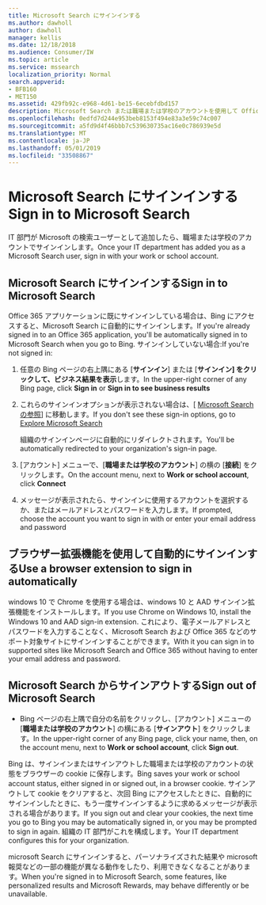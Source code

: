 ```yaml
---
title: Microsoft Search にサインインする
ms.author: dawholl
author: dawholl
manager: kellis
ms.date: 12/18/2018
ms.audience: Consumer/IW
ms.topic: article
ms.service: mssearch
localization_priority: Normal
search.appverid:
- BFB160
- MET150
ms.assetid: 429fb92c-e968-4d61-be15-6ecebfdbd157
description: Microsoft Search または職場または学校のアカウントを使用して Office 365 アプリにすばやくサインインする
ms.openlocfilehash: 0edfd7d244e953beb8153f494e83a3e59c74c007
ms.sourcegitcommit: a5fd9d4f46bbb7c539630735ac16e0c786939e5d
ms.translationtype: MT
ms.contentlocale: ja-JP
ms.lasthandoff: 05/01/2019
ms.locfileid: "33508867"
---
```

# <a name="sign-in-to-microsoft-search"></a><span data-ttu-id="5fd80-103">Microsoft Search にサインインする</span><span class="sxs-lookup"><span data-stu-id="5fd80-103">Sign in to Microsoft Search</span></span>

<span data-ttu-id="5fd80-104">IT 部門が Microsoft の検索ユーザーとして追加したら、職場または学校のアカウントでサインインします。</span><span class="sxs-lookup"><span data-stu-id="5fd80-104">Once your IT department has added you as a Microsoft Search user, sign in with your work or school account.</span></span>
  
## <a name="sign-in-to-microsoft-search"></a><span data-ttu-id="5fd80-105">Microsoft Search にサインインする</span><span class="sxs-lookup"><span data-stu-id="5fd80-105">Sign in to Microsoft Search</span></span>

<span data-ttu-id="5fd80-106">Office 365 アプリケーションに既にサインインしている場合は、Bing にアクセスすると、Microsoft Search に自動的にサインインします。</span><span class="sxs-lookup"><span data-stu-id="5fd80-106">If you're already signed in to an Office 365 application, you'll be automatically signed in to Microsoft Search when you go to Bing.</span></span> <span data-ttu-id="5fd80-107">サインインしていない場合:</span><span class="sxs-lookup"><span data-stu-id="5fd80-107">If you're not signed in:</span></span>
  
1. <span data-ttu-id="5fd80-108">任意の Bing ページの右上隅にある [**サインイン**] または [**サインイン] をクリックして、ビジネス結果を表示**します。</span><span class="sxs-lookup"><span data-stu-id="5fd80-108">In the upper-right corner of any Bing page, click **Sign in** or **Sign in to see business results**</span></span>
    
2. <span data-ttu-id="5fd80-109">これらのサインインオプションが表示されない場合は、[ [Microsoft Search の参照](https://www.bing.com/business/explore)] に移動します。</span><span class="sxs-lookup"><span data-stu-id="5fd80-109">If you don't see these sign-in options, go to [Explore Microsoft Search](https://www.bing.com/business/explore)</span></span>
    
    <span data-ttu-id="5fd80-110">組織のサインインページに自動的にリダイレクトされます。</span><span class="sxs-lookup"><span data-stu-id="5fd80-110">You'll be automatically redirected to your organization's sign-in page.</span></span>
    
3. <span data-ttu-id="5fd80-111">[アカウント] メニューで、[**職場または学校のアカウント**] の横の [**接続**] をクリックします。</span><span class="sxs-lookup"><span data-stu-id="5fd80-111">On the account menu, next to **Work or school account**, click **Connect**</span></span>
    
4. <span data-ttu-id="5fd80-112">メッセージが表示されたら、サインインに使用するアカウントを選択するか、またはメールアドレスとパスワードを入力します。</span><span class="sxs-lookup"><span data-stu-id="5fd80-112">If prompted, choose the account you want to sign in with or enter your email address and password</span></span>
    
## <a name="use-a-browser-extension-to-sign-in-automatically"></a><span data-ttu-id="5fd80-113">ブラウザー拡張機能を使用して自動的にサインインする</span><span class="sxs-lookup"><span data-stu-id="5fd80-113">Use a browser extension to sign in automatically</span></span>

<span data-ttu-id="5fd80-114">windows 10 で Chrome を使用する場合は、windows 10 と AAD サインイン拡張機能をインストールします。</span><span class="sxs-lookup"><span data-stu-id="5fd80-114">If you use Chrome on Windows 10, install the Windows 10 and AAD sign-in extension.</span></span> <span data-ttu-id="5fd80-115">これにより、電子メールアドレスとパスワードを入力することなく、Microsoft Search および Office 365 などのサポート対象サイトにサインインすることができます。</span><span class="sxs-lookup"><span data-stu-id="5fd80-115">With it you can sign in to supported sites like Microsoft Search and Office 365 without having to enter your email address and password.</span></span>
  
## <a name="sign-out-of-microsoft-search"></a><span data-ttu-id="5fd80-116">Microsoft Search からサインアウトする</span><span class="sxs-lookup"><span data-stu-id="5fd80-116">Sign out of Microsoft Search</span></span>

- <span data-ttu-id="5fd80-117">Bing ページの右上隅で自分の名前をクリックし、[アカウント] メニューの [**職場または学校のアカウント**] の横にある [**サインアウト**] をクリックします。</span><span class="sxs-lookup"><span data-stu-id="5fd80-117">In the upper-right corner of any Bing page, click your name, then, on the account menu, next to **Work or school account**, click **Sign out**.</span></span>
    
<span data-ttu-id="5fd80-118">Bing は、サインインまたはサインアウトした職場または学校のアカウントの状態をブラウザーの cookie に保存します。</span><span class="sxs-lookup"><span data-stu-id="5fd80-118">Bing saves your work or school account status, either signed in or signed out, in a browser cookie.</span></span> <span data-ttu-id="5fd80-119">サインアウトして cookie をクリアすると、次回 Bing にアクセスしたときに、自動的にサインインしたときに、もう一度サインインするように求めるメッセージが表示される場合があります。</span><span class="sxs-lookup"><span data-stu-id="5fd80-119">If you sign out and clear your cookies, the next time you go to Bing you may be automatically signed in, or you may be prompted to sign in again.</span></span> <span data-ttu-id="5fd80-120">組織の IT 部門がこれを構成します。</span><span class="sxs-lookup"><span data-stu-id="5fd80-120">Your IT department configures this for your organization.</span></span>
  
<span data-ttu-id="5fd80-121">microsoft Search にサインインすると、パーソナライズされた結果や microsoft 報奨などの一部の機能が異なる動作をしたり、利用できなくなることがあります。</span><span class="sxs-lookup"><span data-stu-id="5fd80-121">When you're signed in to Microsoft Search, some features, like personalized results and Microsoft Rewards, may behave differently or be unavailable.</span></span>

  

